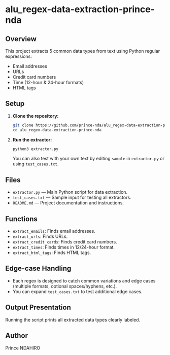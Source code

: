 # alu_regex-data-extraction-prince-nda

## Overview
This project extracts 5 common data types from text using Python regular expressions:

- Email addresses
- URLs
- Credit card numbers
- Time (12-hour & 24-hour formats)
- HTML tags

## Setup

1. **Clone the repository:**
   ```bash
   git clone https://github.com/prince-nda/alu_regex-data-extraction-prince-nda.git
   cd alu_regex-data-extraction-prince-nda
   ```

2. **Run the extractor:**
   ```bash
   python3 extractor.py
   ```

   You can also test with your own text by editing `sample` in `extractor.py` or using `test_cases.txt`.

## Files

- `extractor.py` — Main Python script for data extraction.
- `test_cases.txt` — Sample input for testing all extractors.
- `README.md` — Project documentation and instructions.

## Functions

- `extract_emails`: Finds email addresses.
- `extract_urls`: Finds URLs.
- `extract_credit_cards`: Finds credit card numbers.
- `extract_times`: Finds times in 12/24-hour format.
- `extract_html_tags`: Finds HTML tags.

## Edge-case Handling

- Each regex is designed to catch common variations and edge cases (multiple formats, optional spaces/hyphens, etc.).
- You can expand `test_cases.txt` to test additional edge cases.

## Output Presentation

Running the script prints all extracted data types clearly labeled.

## Author

Prince NDAHIRO
